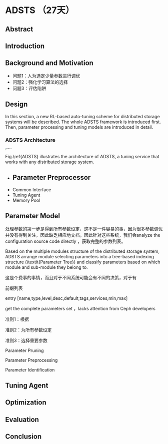 # ADSTS （27天）





## Abstract





## Introduction



## Background and Motivation



- 问题1：人为选定少量参数进行调优
- 问题2：强化学习算法的选择
- 问题3：评估陷阱



## Design

In this section, a new RL-based auto-tuning  scheme for distributed storage systems will be described. The whole ADSTS framework is introduced first. Then, parameter processing and tuning models are introduced  in detail.

### ADSTS Architecture





<img src="C:\lukai1\桌面\论文写作\自动调参\ICPP-Auto.png" alt="ICPP-Auto" style="zoom: 25%;" />



Fig.\ref{ADSTS} illustrates the architecture of ADSTS, a tuning service that works with any distributed storage system. 



- Parameter Preprocessor 
  - 
- Common Interface
- Tuning Agent
- Memory Pool



## Parameter Model

处理参数的第一步是得到所有参数设定，这不是一件容易的事，因为很多参数调优并没有得到关注，因此缺乏相应地文档。因此针对这些系统，我们会analyze the configuration source code directly ，获取完整的参数列表。

Based on the multiple modules structure of the distributed storage system, ADSTS arrange module selecting parameters into a tree-based indexing structure (\textit{Parameter Tree}) and classify parameters based on which module and sub-module they belong to.  

这是个费事的事情，而且对于不同系统可能会有不同的决策，对于有

前缀列表

entry [name,type,level,desc,default,tags,services,min,max]



get the complete parameters set ，lacks attention from Ceph developers  



准则1：根据

准则2：为所有参数设定

准则3：选择重要参数

Parameter Pruning



Parameter Preprocessing



Parameter Identification







## Tuning Agent






## Optimization



## Evaluation



## Conclusion



